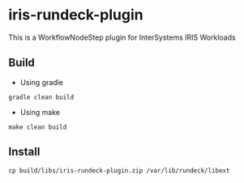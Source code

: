 # iris-rundeck-plugin 
This is a WorkflowNodeStep plugin for InterSystems IRIS Workloads

## Build

* Using gradle
```
gradle clean build
```

* Using make

```
make clean build
```

## Install

```
cp build/libs/iris-rundeck-plugin.zip /var/lib/rundeck/libext
```

